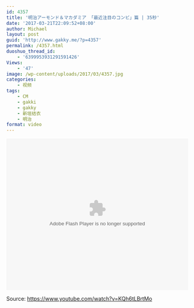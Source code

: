 ```yaml
---
id: 4357
title: '明治アーモンド＆マカダミア 「最近注目のコンビ」篇 | 35秒'
date: '2017-03-21T22:09:52+08:00'
author: Michael
layout: post
guid: 'http://www.gakky.me/?p=4357'
permalink: /4357.html
duoshuo_thread_id:
    - '6399953931291591426'
Views:
    - '47'
image: /wp-content/uploads/2017/03/4357.jpg
categories:
    - 视频
tags:
    - CM
    - gakki
    - gakky
    - 新垣结衣
    - 明治
format: video
---
```


<embed height="400" src="http://www.tudou.com/v/yquItU0aOFw/&bid=05&rpid=51229674&resourceId=51229674_05_05_99/v.swf" type="application/x-shockwave-flash" width="480"></embed>

Source: <https://www.youtube.com/watch?v=KQh6tLBrtMo>